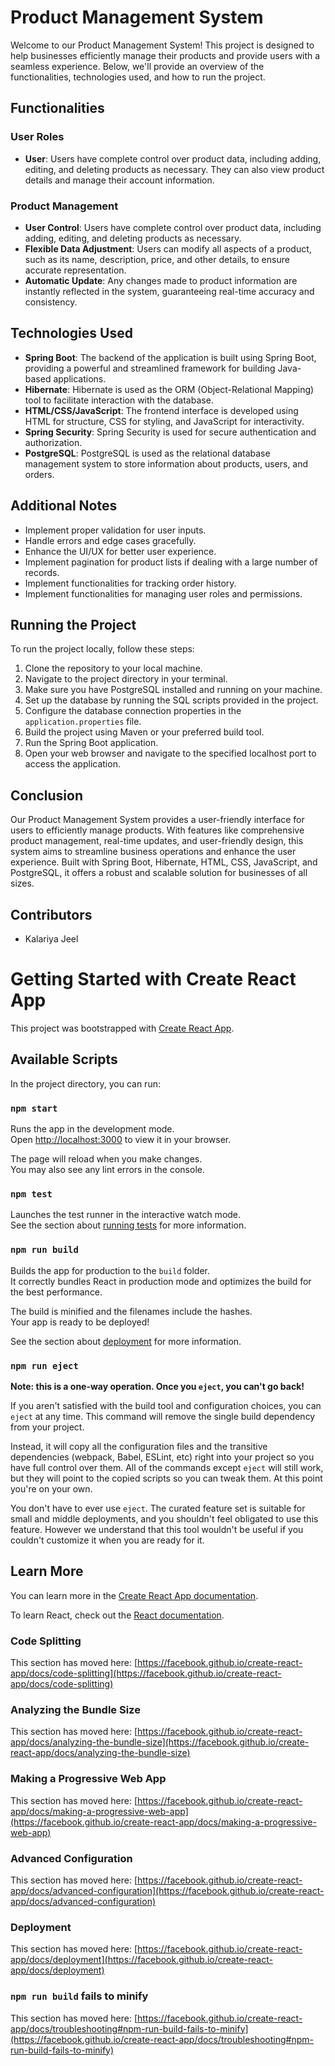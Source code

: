 # Product Management System

Welcome to our Product Management System! This project is designed to help businesses efficiently manage their products and provide users with a seamless experience. Below, we'll provide an overview of the functionalities, technologies used, and how to run the project.

## Functionalities

### User Roles
- **User**: Users have complete control over product data, including adding, editing, and deleting products as necessary. They can also view product details and manage their account information.

### Product Management
- **User Control**: Users have complete control over product data, including adding, editing, and deleting products as necessary.
- **Flexible Data Adjustment**: Users can modify all aspects of a product, such as its name, description, price, and other details, to ensure accurate representation.
- **Automatic Update**: Any changes made to product information are instantly reflected in the system, guaranteeing real-time accuracy and consistency.

## Technologies Used

- **Spring Boot**: The backend of the application is built using Spring Boot, providing a powerful and streamlined framework for building Java-based applications.
- **Hibernate**: Hibernate is used as the ORM (Object-Relational Mapping) tool to facilitate interaction with the database.
- **HTML/CSS/JavaScript**: The frontend interface is developed using HTML for structure, CSS for styling, and JavaScript for interactivity.
- **Spring Security**: Spring Security is used for secure authentication and authorization.
- **PostgreSQL**: PostgreSQL is used as the relational database management system to store information about products, users, and orders.

## Additional Notes

- Implement proper validation for user inputs.
- Handle errors and edge cases gracefully.
- Enhance the UI/UX for better user experience.
- Implement pagination for product lists if dealing with a large number of records.
- Implement functionalities for tracking order history.
- Implement functionalities for managing user roles and permissions.

## Running the Project

To run the project locally, follow these steps:

1. Clone the repository to your local machine.
2. Navigate to the project directory in your terminal.
3. Make sure you have PostgreSQL installed and running on your machine.
4. Set up the database by running the SQL scripts provided in the project.
5. Configure the database connection properties in the `application.properties` file.
6. Build the project using Maven or your preferred build tool.
7. Run the Spring Boot application.
8. Open your web browser and navigate to the specified localhost port to access the application.

## Conclusion

Our Product Management System provides a user-friendly interface for users to efficiently manage products. With features like comprehensive product management, real-time updates, and user-friendly design, this system aims to streamline business operations and enhance the user experience. Built with Spring Boot, Hibernate, HTML, CSS, JavaScript, and PostgreSQL, it offers a robust and scalable solution for businesses of all sizes.

## Contributors

- Kalariya Jeel

# Getting Started with Create React App

This project was bootstrapped with [Create React App](https://github.com/facebook/create-react-app).

## Available Scripts

In the project directory, you can run:

### `npm start`

Runs the app in the development mode.\
Open [http://localhost:3000](http://localhost:3000) to view it in your browser.

The page will reload when you make changes.\
You may also see any lint errors in the console.

### `npm test`

Launches the test runner in the interactive watch mode.\
See the section about [running tests](https://facebook.github.io/create-react-app/docs/running-tests) for more information.

### `npm run build`

Builds the app for production to the `build` folder.\
It correctly bundles React in production mode and optimizes the build for the best performance.

The build is minified and the filenames include the hashes.\
Your app is ready to be deployed!

See the section about [deployment](https://facebook.github.io/create-react-app/docs/deployment) for more information.

### `npm run eject`

**Note: this is a one-way operation. Once you `eject`, you can't go back!**

If you aren't satisfied with the build tool and configuration choices, you can `eject` at any time. This command will remove the single build dependency from your project.

Instead, it will copy all the configuration files and the transitive dependencies (webpack, Babel, ESLint, etc) right into your project so you have full control over them. All of the commands except `eject` will still work, but they will point to the copied scripts so you can tweak them. At this point you're on your own.

You don't have to ever use `eject`. The curated feature set is suitable for small and middle deployments, and you shouldn't feel obligated to use this feature. However we understand that this tool wouldn't be useful if you couldn't customize it when you are ready for it.

## Learn More

You can learn more in the [Create React App documentation](https://facebook.github.io/create-react-app/docs/getting-started).

To learn React, check out the [React documentation](https://reactjs.org/).

### Code Splitting

This section has moved here: [https://facebook.github.io/create-react-app/docs/code-splitting](https://facebook.github.io/create-react-app/docs/code-splitting)

### Analyzing the Bundle Size

This section has moved here: [https://facebook.github.io/create-react-app/docs/analyzing-the-bundle-size](https://facebook.github.io/create-react-app/docs/analyzing-the-bundle-size)

### Making a Progressive Web App

This section has moved here: [https://facebook.github.io/create-react-app/docs/making-a-progressive-web-app](https://facebook.github.io/create-react-app/docs/making-a-progressive-web-app)

### Advanced Configuration

This section has moved here: [https://facebook.github.io/create-react-app/docs/advanced-configuration](https://facebook.github.io/create-react-app/docs/advanced-configuration)

### Deployment

This section has moved here: [https://facebook.github.io/create-react-app/docs/deployment](https://facebook.github.io/create-react-app/docs/deployment)

### `npm run build` fails to minify

This section has moved here: [https://facebook.github.io/create-react-app/docs/troubleshooting#npm-run-build-fails-to-minify](https://facebook.github.io/create-react-app/docs/troubleshooting#npm-run-build-fails-to-minify)
